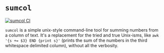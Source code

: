 # `sumcol`

[![sumcol CI](https://github.com/devjgm/sumcol/actions/workflows/ci.yml/badge.svg)](https://github.com/devjgm/sumcol/actions/workflows/ci.yml)

`sumcol` is a simple unix-style command-line tool for summing numbers from a
column of text. It's a replacement for the tried and true Unix-isms, like `awk
'{s += $3} END {print s}'` (prints the sum of the numbers in the third
whitespace delimited column), without all the verbosity.